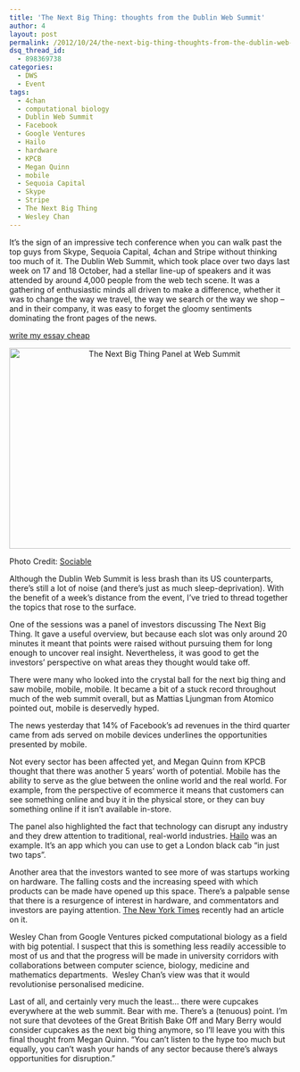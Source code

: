 ```yaml
---
title: 'The Next Big Thing: thoughts from the Dublin Web Summit'
author: 4
layout: post
permalink: /2012/10/24/the-next-big-thing-thoughts-from-the-dublin-web-summit/
dsq_thread_id:
  - 898369738
categories:
  - DWS
  - Event
tags:
  - 4chan
  - computational biology
  - Dublin Web Summit
  - Facebook
  - Google Ventures
  - Hailo
  - hardware
  - KPCB
  - Megan Quinn
  - mobile
  - Sequoia Capital
  - Skype
  - Stripe
  - The Next Big Thing
  - Wesley Chan
---
```

It’s the sign of an impressive tech conference when you can walk past the top guys from Skype, Sequoia Capital, 4chan and Stripe without thinking too much of it. The Dublin Web Summit, which took place over two days last week on 17 and 18 October, had a stellar line-up of speakers and it was attended by around 4,000 people from the web tech scene. It was a gathering of enthusiastic minds all driven to make a difference, whether it was to change the way we travel, the way we search or the way we shop &#8211; and in their company, it was easy to forget the gloomy sentiments dominating the front pages of the news.

<div>
  <a href="writemyessayonline.net">write my essay cheap</a>
</div>

<p style="text-align: center">
  <a href="http://sociable.co/technology/dublin-web-summit-2012-day-two-gallery/"><img class="aligncenter size-full wp-image-7341" title="the-next-big-thing" src="http://www.rookieoven.com/wp-content/uploads/2012/10/the-next-big-thing.jpeg" alt="The Next Big Thing Panel at Web Summit" width="540" height="360" /></a>
</p>

Photo Credit: [Sociable][1]

Although the Dublin Web Summit is less brash than its US counterparts, there’s still a lot of noise (and there’s just as much sleep-deprivation). With the benefit of a week’s distance from the event, I’ve tried to thread together the topics that rose to the surface.

One of the sessions was a panel of investors discussing The Next Big Thing. It gave a useful overview, but because each slot was only around 20 minutes it meant that points were raised without pursuing them for long enough to uncover real insight. Nevertheless, it was good to get the investors&#8217; perspective on what areas they thought would take off.

There were many who looked into the crystal ball for the next big thing and saw mobile, mobile, mobile. It became a bit of a stuck record throughout much of the web summit overall, but as Mattias Ljungman from Atomico pointed out, mobile is deservedly hyped.

The news yesterday that 14% of Facebook’s ad revenues in the third quarter came from ads served on mobile devices underlines the opportunities presented by mobile.

Not every sector has been affected yet, and Megan Quinn from KPCB thought that there was another 5 years’ worth of potential. Mobile has the ability to serve as the glue between the online world and the real world. For example, from the perspective of ecommerce it means that customers can see something online and buy it in the physical store, or they can buy something online if it isn’t available in-store.

The panel also highlighted the fact that technology can disrupt any industry and they drew attention to traditional, real-world industries. [Hailo][2] was an example. It’s an app which you can use to get a London black cab “in just two taps”.

Another area that the investors wanted to see more of was startups working on hardware. The falling costs and the increasing speed with which products can be made have opened up this space. There’s a palpable sense that there is a resurgence of interest in hardware, and commentators and investors are paying attention. [The New York Times][3] recently had an article on it.

Wesley Chan from Google Ventures picked computational biology as a field with big potential. I suspect that this is something less readily accessible to most of us and that the progress will be made in university corridors with collaborations between computer science, biology, medicine and mathematics departments.  Wesley Chan’s view was that it would revolutionise personalised medicine.

Last of all, and certainly very much the least&#8230; there were cupcakes everywhere at the web summit. Bear with me. There’s a (tenuous) point. I’m not sure that devotees of the Great British Bake Off and Mary Berry would consider cupcakes as the next big thing anymore, so I’ll leave you with this final thought from Megan Quinn. “You can’t listen to the hype too much but equally, you can’t wash your hands of any sector because there’s always opportunities for disruption.”

 [1]: http://sociable.co/technology/dublin-web-summit-2012-day-two-gallery/ "Sociable Dublin Web Summit"
 [2]: https://hailocab.com/
 [3]: http://www.nytimes.com/2012/08/26/technology/silicon-valleys-hardware-renaissance.html?_r=1
